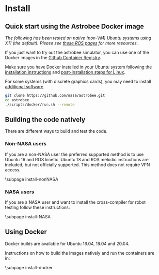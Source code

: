 # Install

## Quick start using the Astrobee Docker image

*The following has been tested on native (non-VM) Ubuntu systems using X11 (the default). Please see [these ROS pages](http://wiki.ros.org/docker/Tutorials#Tooling_with_Docker) for more resources.*

If you just want to try out the astrobee simulator, you can use one of the Docker images in the [Github Container Registry](https://github.com/nasa/astrobee/pkgs/container/astrobee).

Make sure you have Docker installed in your Ubuntu system following the [installation instructions](https://docs.docker.com/engine/install/ubuntu/) and [post-installation steps for Linux](https://docs.docker.com/engine/install/linux-postinstall/).

For some systems (with discrete graphics cards), you may need to install [additional software](http://wiki.ros.org/docker/Tutorials/Hardware%20Acceleration).

``` bash
git clone https://github.com/nasa/astrobee.git
cd astrobee
./scripts/docker/run.sh --remote
```

## Building the code natively

There are different ways to build and test the code.

### Non-NASA users

If you are a non-NASA user the preferred supported method is to use Ubuntu 16 and ROS kinetic. Ubuntu 18 and ROS melodic instructions are included, but not officially supported. This method does not require VPN access.

\subpage install-nonNASA


### NASA users

If you are a NASA user and want to install the cross-compiler for robot testing follow these instructions: 

\subpage install-NASA

## Using Docker

Docker builds are available for Ubuntu 16.04, 18.04 and 20.04.

Instructions on how to build the images natively and run the containers are in:

\subpage install-docker